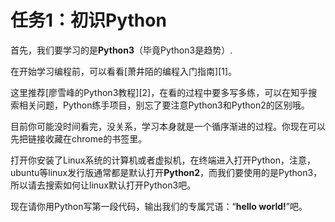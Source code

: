 #	任务1：初识Python

首先，我们要学习的是**Python3**（毕竟Python3是趋势）.

在开始学习编程前，可以看看[萧井陌的编程入门指南][1]。

这里推荐[廖雪峰的Python3教程][2]，在看的过程中要多写多练，可以在知乎搜索相关问题，Python练手项目，别忘了要注意Python3和Python2的区别哦。

目前你可能没时间看完，没关系，学习本身就是一个循序渐进的过程。你现在可以先把链接收藏在chrome的书签里。

打开你安装了Linux系统的计算机或者虚拟机，在终端进入打开Python，注意，ubuntu等linux发行版通常都是默认打开**Python2**，而我们要使用的是Python3，所以请去搜索如何让linux默认打开Python3吧。

现在请你用Python写第一段代码，输出我们的专属咒语：“**hello world!**”吧。
